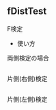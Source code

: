 fDistTest
---------
F検定

* 使い方

両側検定の場合

```ruby
```

片側(右側)検定

```ruby
```

片側(左側)検定

```ruby
```

